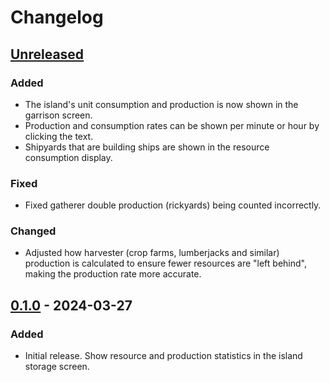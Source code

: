 ﻿# Changelog

## [Unreleased]

### Added

- The island's unit consumption and production is now shown in the garrison screen.
- Production and consumption rates can be shown per minute or hour by clicking the text.
- Shipyards that are building ships are shown in the resource consumption display.

### Fixed

- Fixed gatherer double production (rickyards) being counted incorrectly.

### Changed

- Adjusted how harvester (crop farms, lumberjacks and similar) production is calculated to ensure fewer resources are "left behind", making the production rate more accurate.

## [0.1.0] - 2024-03-27

### Added

- Initial release. Show resource and production statistics in the island storage screen.

[Unreleased]: https://github.com/kepons/pp2-production-stats/compare/v0.1.0...HEAD
[0.1.0]: https://github.com/kepons/pp2-production-stats/releases/tag/v0.1.0